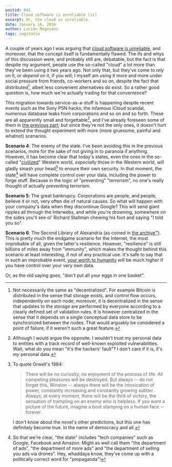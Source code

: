 ```yaml
---
postid: 041
title: Cloud software is unreliable [ii]
excerpt: Or, the cloud is unreliable.
date: January 16, 2016
author: Lucian Mogoșanu
tags: cogitatio
---
```


A couple of years ago I was arguing that
[cloud software is unreliable][part-i], and moreover, that the concept
itself is fundamentally flawed. The ifs and whys of this discussion
were, and probably still are, debatable, but the fact is that despite my
argument, people use the so-called "cloud" a lot more than they've been
using it two years ago. Not only that, but they've come to *rely* on it,
or *depend* on it, if you will; I myself am using it more and more under
social pressure from friends, co-workers and so on, despite the fact
that distributed[^1], albeit less convenient alternatives do exist. So a
rather good question is, how much we're actually trading for that
convenience?

This migration towards service-as-a-stuff is happening despite recent
events such as the Sony PSN hacks, the infamous iCloud scandal, numerous
database leaks from corporations and so on and so forth. These are all
apparently small and forgettable[^2], and I've already foreseen some of
them in [the previous part][part-i]; but since they're not the only
ones, it doesn't hurt to extend the thought experiment with more (more
gruesome, painful and whatnot) scenarios.

**Scenario 4**: The enemy of the state. I've been avoiding this in the
previous scenarios, more for the sake of not giving in to paranoia if
anything. However, it has become clear that today's states, even the
ones in the so-called "[civilized][political-correctness]" Western
world, *especially* those in the Western world, will gladly smash your
head[^3] to ensure their own security. In that moment, the state[^4]
will have complete control over your data, including the power to forge
stuff. Because in the logic of "preventing" "terrorism", no one's really
thought of actually preventing terrorism.

**Scenario 5**: The great bankrupcy. Corporations are people, and
people, believe it or not, very often die of natural causes. So what
will happen with your company's data when they discontinue Google? This
will send giant ripples all through the Interwebs, and while you're
drowning, somewhere on the sides you'll see ol' Richard Stallman chewing
his foot and saying "I told you so".

**Scenario 6**: The Second Library of Alexandria (as coined in
[the archive™][the-archive]). This is pretty much the endgame scenario
for the Internet, the most improbable of all, given the latter's
resilience. However, "resilience" is still billions of miles away from
"immunity", which makes the thought behind this scenario at least
interesting, if not of any practical use. It's safe to say that in such
an improbable event, [your worth to humanity][worth-humanity] will be
much higher if you have control over your very own data.

Or, as the old saying goes, "don't put all your eggs in one basket".

[^1]: Not necessarily the same as "decentralized". For example Bitcoin
is distributed in the sense that storage exists, and control flow
occurs, independently on each node; moreover, it is decentralized in the
sense that updates to the storage are performed by everyone according to
a clearly defined set of validation rules. It is however centralized in
the sense that it depends on a single conceptual data store to be
synchronized between the nodes. That would arguably be considered a
point of failure, if it weren't such a great feature.

[^2]: Although I would argue the opposite. I wouldn't trust my personal
data to entities with a track record of well-known exploited
vulnerabilities. Wait, what do you mean "it's the hackers' fault"? I
don't care if it is, it's *my* personal data.

[^3]: To quote Orwell's 1984:

    > There will be no curiosity, no enjoyment of the process of
    > life. All competing pleasures will be destroyed. But always -- do
    > not forget this, Winston -- always there will be the intoxication
    > of power, constantly increasing and constantly growing
    > subtler. Always, at every moment, there will be the thrill of
    > victory, the sensation of trampling on an enemy who is
    > helpless. If you want a picture of the future, imagine a boot
    > stamping on a human face -- forever.

    I don't know about the novel's other predictions, but this one has
    definitely become true. In the name of democracy and all.

[^4]: So that we're clear, "the state" includes "tech companies" such as
Google, Facebook and Amazon. Might as well call them "the department of
ads", "the department of more ads" and "the department of selling you
ads via drones". Hey, whaddaya know, they've come up with a politically
correct word for "propaganda"!

[part-i]: /posts/y00/00e-cloud-software-is-unreliable.html
[political-correctness]: /posts/y01/02e-on-the-inherent-harmfulness-of-political-correctness.html
[the-archive]: /posts/y01/038-the-archive.html
[worth-humanity]: /posts/y01/032-your-worth-to-humanity.html

